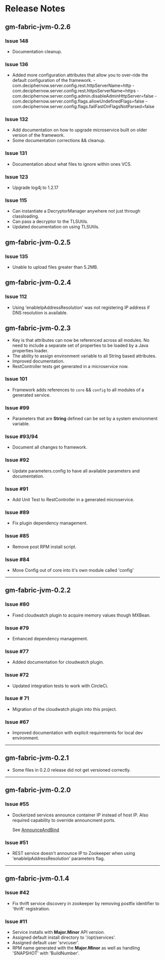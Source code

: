 
# Release Notes

## gm-fabric-jvm-0.2.6

### Issue 148

- Documentation cleanup.

### Issue 136

- Added more configuration attributes that allow you to over-ride the default configuration of the framework.
  -com.deciphernow.server.config.rest.httpServerName=http
  -com.deciphernow.server.config.rest.httpsServerName=https
  -com.deciphernow.server.config.admin.disableAdminHttpServer=false
  -com.deciphernow.server.config.flags.allowUndefinedFlags=false
  -com.deciphernow.server.config.flags.failFastOnFlagsNotParsed=false
  
### Issue 132

- Add documentation on how to upgrade microservice built on older version of the framework.
- Some documentation corrections && cleanup.

### Issue 131

- Documentation about what files to ignore within ones VCS.

### Issue 123

- Upgrade log4j to 1.2.17

### Issue 115

- Can instantiate a DecryptorManager anywhere not just through classloading.
- Can pass a decryptor to the TLSUtils.
- Updated documentation on using TLSUtils.

## gm-fabric-jvm-0.2.5

### Issue 135

- Unable to upload files greater than 5.2MB.

## gm-fabric-jvm-0.2.4

### Issue 112

- Using 'enableIpAddressResolution' was not registering IP address if DNS resolution is available.

## gm-fabric-jvm-0.2.3

* Key is that attributes can now be referenced across all modules. No need to include a separate set of properties to be loaded by a Java properties loader.
* The ability to assign environment variable to all String based attributes.
* Improved documentation.
* RestController tests get generated in a microservice now.

### Issue 101

- Framework adds references to `core` && `config` to all modules of a generated service.

### Issue #99

- Parameters that are __String__ defined can be set by a system environment variable.

### Issue #93/94

- Document all changes to framework.

### Issue #92

- Update parameters.config to have all available parameters and documentation.

### Issue #91

- Add Unit Test to RestController in a generated microservice.

### Issue #89

- Fix plugin dependency management.

### Issue #85

- Remove post RPM install script.

### Issue #84

- Move Config out of core into it's own module called 'config'

-------
## gm-fabric-jvm-0.2.2

### Issue #80

- Fixed cloudwatch plugin to acquire memory values though MXBean.

### Issue #79

- Enhanced dependency management.

### Issue #77

- Added documentation for cloudwatch plugin.

### Issue #72

- Updated integration tests to work with CircleCi.

### Issue # 71

- Migration of the cloudwatch plugin into this project.

### Issue #67

- Improved documentation with explicit requirements for local dev environment.

-------

## gm-fabric-jvm-0.2.1

- Some files in 0.2.0 release did not get versioned correctly.

-------

## gm-fabric-jvm-0.2.0

### Issue #55

- Dockerized services announce container IP instead of host IP. 
   Also required capability to override announcment ports.
   
   See [AnnounceAndBind](AnnounceAndBind.md)
   
### Issue #51

- REST service doesn't announce IP to Zookeeper when using 'enableIpAddressResolution' parameters flag.

-------

## gm-fabric-jvm-0.1.4

### Issue #42

- Fix thrift service discovery in zookeeper by removing postfix identifier to 'thrift' registration.

### Issue #11

- Service installs with __Major.Minor__ API version.
- Assigned default install directory to '/opt/services'.
- Assigned default user 'srvcuser'.
- RPM name generated with the __Major.Minor__ as well as handling 'SNAPSHOT' with 'BuildNumber'.
